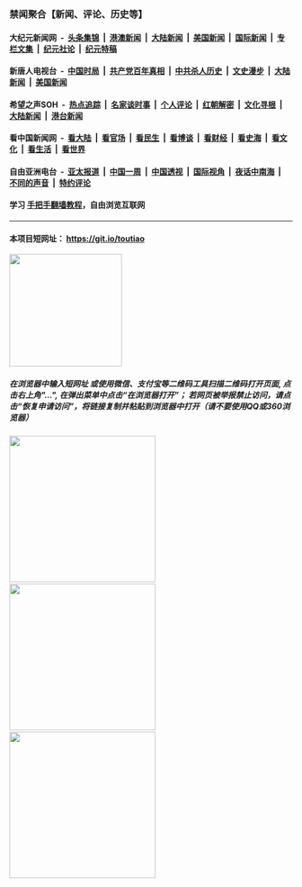 ### 禁闻聚合【新闻、评论、历史等】

#### 大纪元新闻网 &nbsp;-&nbsp; [头条集锦](indexes/E头条集锦.md?t=02280102) &nbsp;|&nbsp; [港澳新闻](indexes/E港澳新闻.md?t=02280102)  &nbsp;|&nbsp; [大陆新闻](indexes/E大陆新闻.md?t=02280102) &nbsp;|&nbsp; [美国新闻](indexes/E美国新闻.md?t=02280102) &nbsp;|&nbsp; [国际新闻](indexes/E国际新闻.md?t=02280102) &nbsp;|&nbsp; [专栏文集](indexes/E专栏文集.md?t=02280102) &nbsp;|&nbsp; [纪元社论](indexes/E纪元社论.md?t=02280102) &nbsp;|&nbsp; [纪元特稿](indexes/E纪元特稿.md?t=02280102) 

#### 新唐人电视台 &nbsp;-&nbsp; [中国时局](indexes/N中国时局.md?t=02280102) &nbsp;|&nbsp; [共产党百年真相](indexes/N共产党百年真相.md?t=02280102) &nbsp;|&nbsp; [中共杀人历史](indexes/N中共杀人历史.md?t=02280102) &nbsp;|&nbsp; [文史漫步](indexes/N文史漫步.md?t=02280102) &nbsp;|&nbsp; [大陆新闻](indexes/N大陆新闻.md?t=02280102) &nbsp;|&nbsp; [美国新闻](indexes/N美国新闻.md?t=02280102)

#### 希望之声SOH &nbsp;-&nbsp; [热点追踪](indexes/H热点追踪.md?t=02280102) &nbsp;|&nbsp; [名家谈时事](indexes/H名家谈时事.md?t=02280102) &nbsp;|&nbsp; [个人评论](indexes/H个人评论.md?t=02280102)  &nbsp;|&nbsp; [红朝解密](indexes/H红朝解密.md?t=02280102) &nbsp;|&nbsp; [文化寻根](indexes/H文化寻根.md?t=02280102) &nbsp;|&nbsp; [大陆新闻](indexes/H大陆新闻.md?t=02280102) &nbsp;|&nbsp; [港台新闻](indexes/H港台新闻.md?t=02280102)

#### 看中国新闻网 &nbsp;-&nbsp; [看大陆](indexes/S看大陆.md?t=02280102) &nbsp;|&nbsp; [看官场](indexes/S看官场.md?t=02280102) &nbsp;|&nbsp; [看民生](indexes/S看民生.md?t=02280102)  &nbsp;|&nbsp; [看博谈](indexes/S看博谈.md?t=02280102) &nbsp;|&nbsp; [看财经](indexes/S看财经.md?t=02280102) &nbsp;|&nbsp; [看史海](indexes/S看史海.md?t=02280102) &nbsp;|&nbsp; [看文化](indexes/S看文化.md?t=02280102) &nbsp;|&nbsp; [看生活](indexes/S看生活.md?t=02280102) &nbsp;|&nbsp; [看世界](indexes/S看世界.md?t=02280102)

#### 自由亚洲电台 &nbsp;-&nbsp; [亚太报道](indexes/R亚太报道.md?t=02280102) &nbsp;|&nbsp; [中国一周](indexes/R中国一周.md?t=02280102) &nbsp;|&nbsp; [中国透视](indexes/R中国透视.md?t=02280102)  &nbsp;|&nbsp; [国际视角](indexes/R国际视角.md?t=02280102) &nbsp;|&nbsp; [夜话中南海](indexes/R夜话中南海.md?t=02280102) &nbsp;|&nbsp; [不同的声音](indexes/R不同的声音.md?t=02280102) &nbsp;|&nbsp; [特约评论](indexes/R特约评论.md?t=02280102)

#### 学习 [手把手翻墙教程](https://github.com/gfw-breaker/guides/wiki)，自由浏览互联网

----

#### 本项目短网址： https://git.io/toutiao
<img src="https://raw.githubusercontent.com/gfw-breaker/banned-news/master/scripts/img/qr.png" width="200px"/>  

##### 在浏览器中输入短网址 或使用微信、支付宝等二维码工具扫描二维码打开页面, 点击右上角"...", 在弹出菜单中点击“在浏览器打开”； 若网页被举报禁止访问，请点击“恢复申请访问”，将链接复制并粘贴到浏览器中打开（请不要使用QQ或360浏览器）

<img src="https://raw.githubusercontent.com/gfw-breaker/banned-news/master/scripts/img/1.png" width="260px"/> &nbsp; <img src="https://raw.githubusercontent.com/gfw-breaker/banned-news/master/scripts/img/2.png" width="260px"/> &nbsp; <img src="https://raw.githubusercontent.com/gfw-breaker/banned-news/master/scripts/img/3.png" width="260px"/>
